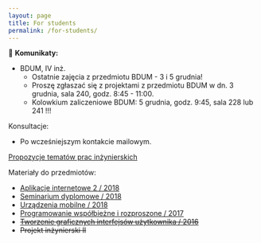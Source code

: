 ```yaml
---
layout: page
title: For students
permalink: /for-students/
---
```


&#x1F534; **Komunikaty:**
* BDUM, IV inż.
  * Ostatnie zajęcia z przedmiotu BDUM - 3 i 5 grudnia!
  * Proszę zgłaszać się z projektami z przedmiotu BDUM w dn. 3 grudnia, sala 240, godz. 8:45 - 11:00.  
  * Kolowkium zaliczeniowe BDUM: 5 grudnia, godz. 9:45, sala 228 lub 241 !!!

Konsultacje:

* Po wcześniejszym kontakcie mailowym.
<!-- * Wtorek, godz. 15:00 - 17:00, p. 353, B1 -->

[Propozycje tematów prac inżynierskich](topics2017)

Materiały do przedmiotów:

* [Aplikacje internetowe 2 / 2018](ai2)
* [Seminarium dyplomowe / 2018](si)
* [Urządzenia mobilne / 2018](um)
* [Programowanie współbieżne i rozproszone / 2017](pwir)
* ~~[Tworzenie graficznych interfejsów użytkownika / 2016](tgui)~~
* ~~Projekt inżynierski II~~
